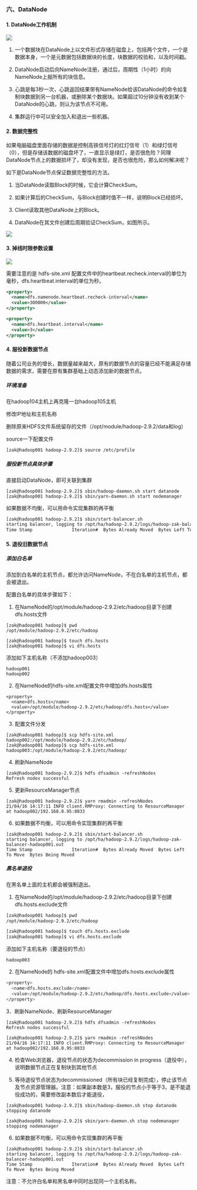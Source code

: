 ### 六、DataNode

#### 1. DataNode工作机制

![](../images/202104_01/23.png)

1. 一个数据块在DataNode上以文件形式存储在磁盘上，包括两个文件，一个是数据本身，一个是元数据包括数据块的长度，块数据的校验和，以及时间戳。

2. DataNode启动后向NameNode注册，通过后，周期性（1小时）的向NameNode上报所有的块信息。

3. 心跳是每3秒一次，心跳返回结果带有NameNode给该DataNode的命令如复制块数据到另一台机器，或删除某个数据块。如果超过10分钟没有收到某个DataNode的心跳，则认为该节点不可用。

4. 集群运行中可以安全加入和退出一些机器。

#### 2. 数据完整性

如果电脑磁盘里面存储的数据是控制高铁信号灯的红灯信号（1）和绿灯信号（0），但是存储该数据的磁盘坏了，一直显示是绿灯，是否很危险？同理DataNode节点上的数据损坏了，却没有发现，是否也很危险，那么如何解决呢？

如下是DataNode节点保证数据完整性的方法。

1. 当DataNode读取Block的时候，它会计算CheckSum。

2. 如果计算后的CheckSum，与Block创建时值不一样，说明Block已经损坏。

3. Client读取其他DataNode上的Block。

4. DataNode在其文件创建后周期验证CheckSum，如图所示。

![](../images/202104_01/24.png)

#### 3. 掉线时限参数设置

![](../images/202104_01/25.png)

需要注意的是 hdfs-site.xml 配置文件中的heartbeat.recheck.interval的单位为毫秒，dfs.heartbeat.interval的单位为秒。

```xml
<property>
  <name>dfs.namenode.heartbeat.recheck-interval</name>
  <value>300000</value>
</property>

<property>
  <name>dfs.heartbeat.interval</name>
  <value>3</value>
</property>
```

#### 4. 服役新数据节点

随着公司业务的增长，数据量越来越大，原有的数据节点的容量已经不能满足存储数据的需求，需要在原有集群基础上动态添加新的数据节点。

##### 环境准备

 在hadoop104主机上再克隆一台hadoop105主机

 修改IP地址和主机名称

 删除原来HDFS文件系统留存的文件（/opt/module/hadoop-2.9.2/data和log）

 source一下配置文件

```sh
[zak@hadoop001 hadoop-2.9.2]$ source /etc/profile
```

##### 服役新节点具体步骤

直接启动DataNode，即可关联到集群

```shell
[zak@hadoop001 hadoop-2.9.2]$ sbin/hadoop-daemon.sh start datanode
[zak@hadoop001 hadoop-2.9.2]$ sbin/yarn-daemon.sh start nodemanager
```

如果数据不均衡，可以用命令实现集群的再平衡

```sh
[zak@hadoop001 hadoop-2.9.2]$ sbin/start-balancer.sh 
starting balancer, logging to /opt/ha/hadoop-2.9.2/logs/hadoop-zak-balancer-hadoop001.out
Time Stamp               Iteration#  Bytes Already Moved  Bytes Left To Move  Bytes Being Moved
```

#### 5. 退役旧数据节点

##### 添加白名单

添加到白名单的主机节点，都允许访问NameNode，不在白名单的主机节点，都会被退出。

配置白名单的具体步骤如下：

1. 在NameNode的/opt/module/hadoop-2.9.2/etc/hadoop目录下创建dfs.hosts文件

```shell
[zak@hadoop001 hadoop]$ pwd
/opt/module/hadoop-2.9.2/etc/hadoop

[zak@hadoop001 hadoop]$ touch dfs.hosts
[zak@hadoop001 hadoop]$ vi dfs.hosts
```

添加如下主机名称（不添加hadoop003）

```shell
hadoop001
hadoop002
```

2. 在NameNode的hdfs-site.xml配置文件中增加dfs.hosts属性

```shell
<property>
  <name>dfs.hosts</name>
  <value>/opt/module/hadoop-2.9.2/etc/hadoop/dfs.hosts</value>
</property>
```

3. 配置文件分发

```shell
[zak@hadoop001 hadoop]$ scp hdfs-site.xml hadoop002:/opt/module/hadoop-2.9.2/etc/hadoop/
[zak@hadoop001 hadoop]$ scp hdfs-site.xml hadoop003:/opt/module/hadoop-2.9.2/etc/hadoop/
```

4. 刷新NameNode

```shell
[zak@hadoop001 hadoop-2.9.2]$ hdfs dfsadmin -refreshNodes
Refresh nodes successful
```

5. 更新ResourceManager节点

```shell
[zak@hadoop001 hadoop-2.9.2]$ yarn rmadmin -refreshNodes
21/04/16 14:17:11 INFO client.RMProxy: Connecting to ResourceManager at hadoop002/192.168.0.95:8033
```

6.  如果数据不均衡，可以用命令实现集群的再平衡

```shell
[zak@hadoop001 hadoop-2.9.2]$ sbin/start-balancer.sh 
starting balancer, logging to /opt/ha/hadoop-2.9.2/logs/hadoop-zak-balancer-hadoop001.out
Time Stamp               Iteration#  Bytes Already Moved  Bytes Left To Move  Bytes Being Moved
```

##### 黑名单退役

在黑名单上面的主机都会被强制退出。

1. 在NameNode的/opt/module/hadoop-2.9.2/etc/hadoop目录下创建dfs.hosts.exclude文件

```sh
[zak@hadoop001 hadoop]$ pwd
/opt/module/hadoop-2.9.2/etc/hadoop

[zak@hadoop001 hadoop]$ touch dfs.hosts.exclude
[zak@hadoop001 hadoop]$ vi dfs.hosts.exclude
```

添加如下主机名称（要退役的节点）

```shell
hadoop003
```

2. 在NameNode的 hdfs-site.xml配置文件中增加dfs.hosts.exclude属性

```sh
<property>
  <name>dfs.hosts.exclude</name>
  <value>/opt/module/hadoop-2.9.2/etc/hadoop/dfs.hosts.exclude</value>
</property>
```

3．刷新NameNode、刷新ResourceManager

```shell
[zak@hadoop001 hadoop-2.9.2]$ hdfs dfsadmin -refreshNodes
Refresh nodes successful

[zak@hadoop001 hadoop-2.9.2]$ yarn rmadmin -refreshNodes
21/04/16 14:17:11 INFO client.RMProxy: Connecting to ResourceManager at hadoop002/192.168.0.95:8033
```

4. 检查Web浏览器，退役节点的状态为decommission in progress（退役中），说明数据节点正在复制块到其他节点

5. 等待退役节点状态为decommissioned（所有块已经复制完成），停止该节点及节点资源管理器。注意：如果副本数是3，服役的节点小于等于3，是不能退役成功的，需要修改副本数后才能退役，

```shell
[zak@hadoop001 hadoop-2.9.2]$ sbin/hadoop-daemon.sh stop datanode
stopping datanode

[zak@hadoop001 hadoop-2.9.2]$ sbin/yarn-daemon.sh stop nodemanager
stopping nodemanager
```

6. 如果数据不均衡，可以用命令实现集群的再平衡

```shell
[zak@hadoop001 hadoop-2.9.2]$ sbin/start-balancer.sh 
starting balancer, logging to /opt/ha/hadoop-2.9.2/logs/hadoop-zak-balancer-hadoop001.out
Time Stamp               Iteration#  Bytes Already Moved  Bytes Left To Move  Bytes Being Moved
```

注意：不允许白名单和黑名单中同时出现同一个主机名称。